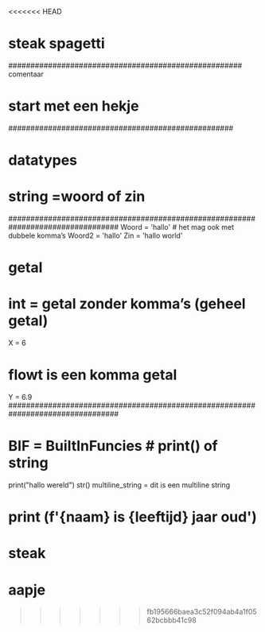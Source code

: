 <<<<<<< HEAD
# steak spagetti
##################################################### comentaar
# start met een hekje 
###################################################
# datatypes
# string =woord of zin
#################################################################################
Woord = 'hallo' # het mag ook met dubbele komma’s
Woord2 = 'hallo'
Zin = 'hallo world'

# getal
# int = getal zonder komma’s (geheel getal)
X = 6 
# flowt is een komma getal 
Y = 6.9
#################################################################################
# BIF = BuiltInFuncies  # print() of string 

print("hallo wereld")
str()
 multiline_string =
 dit is een multiline string


print (f'{naam} is {leeftijd} jaar oud')
=======
# steak
# aapje
>>>>>>> fb195666baea3c52f094ab4a1f0562bcbbb41c98

